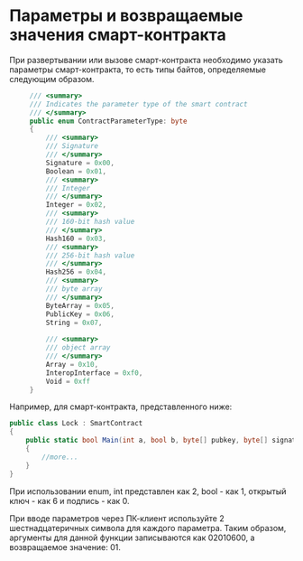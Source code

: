# Параметры и возвращаемые значения смарт-контракта 

При развертывании или вызове смарт-контракта необходимо указать параметры смарт-контракта, то есть типы байтов, определяемые следующим образом.

```c#
     /// <summary>
     /// Indicates the parameter type of the smart contract
     /// </summary>
     public enum ContractParameterType: byte
     {
         /// <summary>
         /// Signature
         /// </summary>
         Signature = 0x00,
         Boolean = 0x01,
         /// <summary>
         /// Integer
         /// </summary>
         Integer = 0x02,
         /// <summary>
         /// 160-bit hash value
         /// </summary>
         Hash160 = 0x03,
         /// <summary>
         /// 256-bit hash value
         /// </summary>
         Hash256 = 0x04,
         /// <summary>
         /// byte array
         /// </summary>
         ByteArray = 0x05,
         PublicKey = 0x06,
         String = 0x07,
         
         /// <summary>
         /// object array
         /// </summary>
         Array = 0x10,
         InteropInterface = 0xf0,   
         Void = 0xff
     }
```
Например, для смарт-контракта, представленного ниже:

```c#
public class Lock : SmartContract
{
    public static bool Main(int a, bool b, byte[] pubkey, byte[] signature)
    {
        //more...
    }
}
```
При использовании enum, int представлен как 2, bool - как 1, открытый ключ - как 6 и подпись - как 0.

При вводе параметров через ПК-клиент используйте 2 шестнадцатеричных символа для каждого параметра. Таким образом, аргументы для данной функции записываются как 02010600, а возвращаемое значение: 01.

